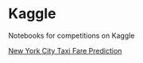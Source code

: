 # Kaggle
Notebooks for competitions on Kaggle


[New York City Taxi Fare Prediction](https://github.com/stasikd/Kaggle/tree/main/NYC%20Taxi%20Fare%20Prediction)
